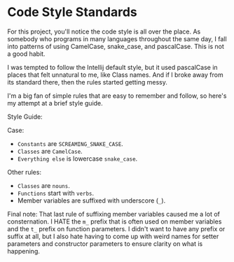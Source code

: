 # Code Style Standards
For this project, you'll notice the code style is all over the place. As somebody who programs in many 
languages throughout the same day, I fall into patterns of using CamelCase, snake_case, and pascalCase. 
This is not a good habit. 

I was tempted to follow the Intellij default style, but it used pascalCase in places that felt unnatural 
to me, like Class names. And if I broke away from its standard there, then the rules started getting messy.

I'm a big fan of simple rules that are easy to remember and follow, so here's my
attempt at a brief style guide.

Style Guide:

Case:
* `Constants` are `SCREAMING_SNAKE_CASE`.
* `Classes` are `CamelCase`.
* `Everything else` is lowercase `snake_case`.

Other rules:
* `Classes` are `nouns`.
* `Functions` start with `verbs`.
* Member variables are suffixed with underscore (`_`).

Final note: That last rule of suffixing member variables caused me a lot of consternation. I HATE the `m_` prefix
that is often used on member variables and the `t_` prefix on function parameters. I didn't want to have any prefix
or suffix at all, but I also hate having to come up with weird names for setter parameters and constructor parameters 
to ensure clarity on what is happening. 